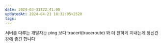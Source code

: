 ```yaml
---
date: 2024-03-31T22:41:00
updatedAt: 2024-04-21 18:32:05+2520
tags: 
---
```

서버를 다루는 개발자는 ping 보다 
tracert(traceroute) 와 더 친하게 지내는게
정신건강에 좋긴 합니다
